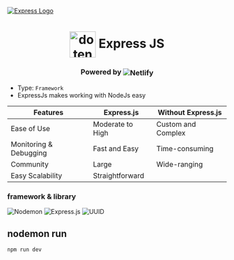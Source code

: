 [![Express Logo](https://i.cloudup.com/zfY6lL7eFa-3000x3000.png)](http://expressjs.com/)

<div align=center>

# <img align='center' src="https://skillicons.dev/icons?i=express" alt="dotenv" title="dotenv" width='60'> Express JS

### Powered by <img align=center src="https://img.shields.io/badge/Netlify-00C7B7?style=for-the-badge&logo=netlify&logoColor=white" alt="Netlify">

</div>

- Type: `Framework`
- ExpressJs makes working with NodeJs easy

| Features           | Express.js                | Without Express.js       |
|--------------------|---------------------------|--------------------------|
| Ease of Use        | Moderate to High          | Custom and Complex       |
| Monitoring & Debugging | Fast and Easy        | Time-consuming           |
| Community          | Large                     | Wide-ranging             |
| Easy Scalability   | Straightforward           | 

### framework & library 

![Nodemon](https://img.shields.io/badge/Nodemon-76D04B?style=for-the-badge&logo=nodemon&logoColor=white)
![Express.js](https://img.shields.io/badge/Express.js-000000?style=for-the-badge&logo=express&logoColor=white)
![UUID](https://img.shields.io/badge/UUID-ffffff?style=for-the-badge&logo=uuid&logoColor=black)


## nodemon run
```bash
npm run dev
```